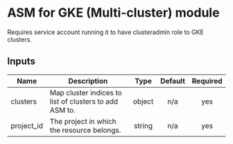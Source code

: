 # ASM for GKE (Multi-cluster) module
Requires service account running it to have clusteradmin role to GKE clusters.
<!-- BEGINNING OF PRE-COMMIT-TERRAFORM DOCS HOOK -->
## Inputs

| Name | Description | Type | Default | Required |
|------|-------------|:----:|:-----:|:-----:|
| clusters | Map cluster indices to list of clusters to add ASM to. | object | n/a | yes |
| project\_id | The project in which the resource belongs. | string | n/a | yes |

<!-- END OF PRE-COMMIT-TERRAFORM DOCS HOOK -->